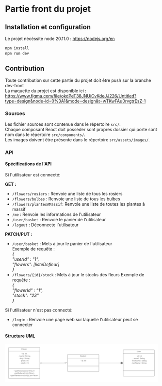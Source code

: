 # Partie front du projet  
## Installation et configuration
Le projet nécéssite node 20.11.0 : https://nodejs.org/en  
```bash
npm install 
npm run dev
```
## Contribution  
Toute contribution sur cette partie du projet doit être push sur la branche dev-front  
La maquette du projet est disponible ici : https://www.figma.com/file/okdPeT38JNUiCvKdeJJ226/Untitled?type=design&node-id=0%3A1&mode=design&t=wTKwFAu0rvgtrEsZ-1  

### Sources  
Les fichier sources sont contenue dans le répertoire ``src/``.  
Chaque composant React doit posséder sont propres dossier qui porte sont nom dans le répertoire ``src/components/``.  
Les images doivent être présente dans le répertoire ``src/assets/images/``.  

### API
#### Spécifications de l'API


Si l'utilisateur est connecté:  

**GET :**  
- `/flowers/rosiers` : Renvoie une liste de tous les rosiers
- `/flowers/bulbes` : Renvoie une liste de tous les bulbes
- `/flowers/plantesAMassif`: Renvoie une liste de toutes les plantes à massif
- `/me` : Renvoie les informations de l'utilisateur
- `/user/basket` : Renvoie le panier de l'utilisateur
- `/logout` : Déconnecte l'utilisateur

**PATCH/PUT :**  
- `/user/basket` : Mets à jour le panier de l'utilisateur  
    Exemple de requête :   
    _{  
        "userId" : "1",  
        "flowers": [listeDefleur]  
      }_
- `/flowers/{id}/stock` : Mets à jour le stocks des fleurs
  Exemple de requête :   
  _{  
  "flowerId" : "1",  
  "stock": "23"  
  }_

Si l'utilisateur n'est pas connecté:  

- `/login` : Renvoie une page web sur laquelle l'utilisateur peut se connecter  

#### Structure UML

![UML](./git_docs/uml.png)